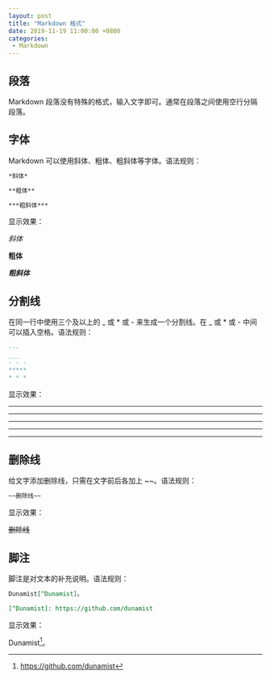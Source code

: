 ```yaml
---
layout: post
title: "Markdown 格式"
date: 2019-11-19 11:00:00 +0800
categories: 
 - Markdown
---
```


## 段落

Markdown 段落没有特殊的格式，输入文字即可。通常在段落之间使用空行分隔段落。

<!-- more -->

## 字体

Markdown 可以使用斜体、粗体、粗斜体等字体。语法规则：
```markdown
*斜体*

**粗体**

***粗斜体***
```
显示效果：

*斜体*

**粗体**

***粗斜体***

## 分割线

在同一行中使用三个及以上的 \_ 或 \* 或 \- 来生成一个分割线。在 \_ 或 \* 或 \- 中间可以插入空格。语法规则：
```markdown
---
___
- - -
*****
* * *
```
显示效果：

---
___
- - -
*****
* * *


## 删除线

给文字添加删除线，只需在文字前后各加上 \~\~。语法规则：
```markdown
~~删除线~~
```
显示效果：

~~删除线~~

## 脚注

脚注是对文本的补充说明。语法规则：
```markdown
Dunamist[^Dunamist]。

[^Dunamist]: https://github.com/dunamist
```
显示效果：

Dunamist[^Dunamist]。

[^Dunamist]: https://github.com/dunamist
